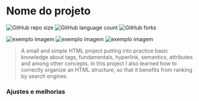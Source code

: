 # Nome do projeto

<!---Esses são exemplos. Veja https://shields.io para outras pessoas ou para personalizar este conjunto de escudos. Você pode querer incluir dependências, status do projeto e informações de licença aqui--->

![GitHub repo size](https://img.shields.io/github/repo-size/iuricode/README-template?style=for-the-badge)
![GitHub language count](https://img.shields.io/github/languages/count/VicktorMS/README-template?style=for-the-badge)
![GitHub forks](https://img.shields.io/github/forks/iuricode/README-template?style=for-the-badge)



<img src="index.JPG" alt="exemplo imagem">
<img src="Capturar.JPG" alt="exemplo imagem">
<img src="images.JPG" alt="exemplo imagem">

> A small and simple HTML project putting into practice basic knowledge about tags, fundamentals, hyperlink, semantics, attributes and among other concepts. In this project I also learned how to correctly organize an HTML structure, so that it benefits from ranking by search engines.
> 
### Ajustes e melhorias











